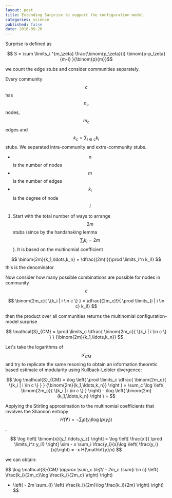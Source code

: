 ```yaml
---
layout: post
title: Extending Surprise to support the configuration model
categories: science
published: false
date: 2016-09-26
---
```



Surprise is defined as

$$ S = \sum \limits_i ^{m_\zeta} \frac{\binom{p_\zeta}{i}  \binom{p-p_\zeta}{m-i} }{\binom{p}{m}}$$

we count the edge stubs and consider communities separately.

Every community $$c$$ has $$n_c$$ nodes, $$m_c$$ edges and $$k_c = \sum_{i \in c} k_i$$ stubs.
We separated intra-community and extra-community stubs.


- $$n$$ is the number of nodes
- $$m$$ is the number of edges
- $$k_i$$ is the degree of node $$i$$

1. Start with the total number of ways to arrange $$2m$$ stubs (since by the handshaking lemma $$\sum_i k_i = 2m$$). It is based on the multinomial coefficient

$$
\binom{2m}{k_1,\ldots,k_n} = \dfrac{(2m)!}{\prod \limits_i^n k_i!}
$$
this is the denominator.

Now consider how many possible combinations are possible for nodes in community $$c$$

$$
\binom{2m_c}{ \{k_i | i \in c \} } = \dfrac{(2m_c)!}{ \prod \limits_{i | i \in c} k_i!}
$$

then the product over all communities returns the multinomial configuration-model surprise

$$
\mathcal{S}_{CM} = \prod \limits_c \dfrac{ \binom{2m_c}{ \{k_i | i \in c \} } } {\binom{2m}{k_1,\ldots,k_n}}
$$

Let's take the logarithms of $$\mathcal{S}_{CM}$$ and try to replicate the same resoning to obtain an information theoretic based estimate of modularity using Kullback-Leibler divergence:

$$
\log \mathcal{S}_{CM} = \log \left( \prod \limits_c \dfrac{ \binom{2m_c}{ \{k_i | i \in c \} } } {\binom{2m}{k_1,\ldots,k_n}} \right ) = \sum_c \log \left( \binom{2m_c}{ \{k_i | i \in c \} } \right) - \log \left( \binom{2m}{k_1,\ldots,k_n} \right ) = 
$$

Applying the Stirling approximation to the multinomial coefficients that involves the Shannon entropy $$H(\mathbf{Y})= - \sum_i p(y_i)\log(p(y_i))$$,

$$
\log \left[  \binom{x}{y_1,\ldots,y_z} \right] = \log \left[  \frac{x!}{ \prod \limits_i^z y_i!} \right] \sim - x \sum_i \frac{y_i}{x}\log \left( \frac{y_i}{x}\right) = -x H(\mathbf{y}/x)
$$


we can obtain:

$$
\log \mathcal{S}_{CM} \approx \sum_c \left( - 2m_c \sum_{i \in c} \left( \frac{k_i}{2m_c}\log \frac{k_i}{2m_c} \right)  \right) 
- \left( - 2m \sum_{i} \left( \frac{k_i}{2m}\log \frac{k_i}{2m} \right)  \right) 
$$


<!-- $$\log \left( \binom{2m}{ k_1 \ldots k_n } \right) = \log \left( \frac{(2m)!}{\prod_i k_i!} \right) \sim 2m H\left( \frac{\prod \limits_i k_i!}{2m}\right)$$
where
$$H(x) = - \sum_i x_i\log(x_i) $$
we obtain:

$$
\sum_c \left[ 2m_c H\left(  \frac{\prod \limits_{i \in c} k_i!} {2m_c} \right ) - 2m H\left(  \frac{\prod \limits_{i} k_i} {2m} \right )  \right ] 
$$

$$
= \sum_c \left[ -2m_c \sum_{i \in c}\frac{k_i}{2m_c}\log\left( \frac{k_i}{2m_c} \right)  + 2m \sum_i\frac{k_i}{2m}\log\left( \frac{k_i}{2m} \right)  \right ] 
$$

Forgetting the part that not depends on the partitioning we obtain:

$$
\mathcal{S}_{CM} \approx - \sum_c 2m_c 
$$

$$
\sum_c \log \left( \binom{2m_c}{ \{k_i | i \in c \} } \right) - \log \left( \binom{2m}{k_1,\ldots,k_n} \right ) = 
$$ -->

<!-- to adapt this definition to the classical surprise I'd expect to instead of the configuration model use a constant expected wiring probability. -->

<!-- Every community has $$p_c = \binom{n_c}{2}$$ internal pairs and $$p-p_c$$ external pairs, in terms of stubs $$2p_c$$ possible internal stubs and $$2(p-p_c)$$ possible external stubs.

$$k_c = \sum_{i \in c} k_i = k_c^{int} + k_c^{ext}$$

the probability to pick exactly $$k_c^{int} = 2m_c $$ internal stubs from a community containing a total of $$k_c$$ stubs is

$$
\frac{ \binom{}{}\binom{}{} }{\binom{p}{m} }
$$
 -->
